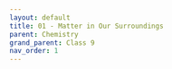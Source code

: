 ```yaml
---
layout: default
title: 01 - Matter in Our Surroundings
parent: Chemistry
grand_parent: Class 9
nav_order: 1
---
```

